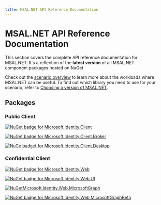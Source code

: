 ```yaml
---
title: MSAL.NET API Reference Documentation
---
```


# MSAL.NET API Reference Documentation

This section covers the complete API reference documentation for MSAL.NET. It's a reflection of the **latest version** of all MSAL.NET component packages hosted on NuGet.

Check out the [scenario overview](/entra/msal/dotnet/getting-started/scenarios) to learn more about the workloads where MSAL.NET can be useful. To find out which library you need to use for your scenario, refer to [Choosing a version of MSAL.NET](/entra/msal/dotnet/getting-started/choosing-msal-dotnet).

## Packages

### Public Client

[![NuGet badge for Microsoft.Identity.Client](https://img.shields.io/nuget/v/Microsoft.Identity.Client.svg?style=flat-square&label=Microsoft.Identity.Client&colorB=00b200)](https://www.nuget.org/packages/Microsoft.Identity.Client/)

[![NuGet badge for Microsoft.Identity.Client.Broker](https://img.shields.io/nuget/v/Microsoft.Identity.Client.Broker.svg?style=flat-square&label=Microsoft.Identity.Client.Broker&colorB=00b200)](https://www.nuget.org/packages/Microsoft.Identity.Client.Broker/)

[![NuGe badget for Microsoft.Identity.Client.Desktop](https://img.shields.io/nuget/v/Microsoft.Identity.Client.Desktop.svg?style=flat-square&label=Microsoft.Identity.Client.Desktop&colorB=00b200)](https://www.nuget.org/packages/Microsoft.Identity.Client.Desktop/)

### Confidential Client

[![NuGet badge for Microsoft.Identity.Web](https://img.shields.io/nuget/v/Microsoft.Identity.Web.svg?style=flat-square&label=Microsoft.Identity.Web&colorB=00b200)](https://www.nuget.org/packages/Microsoft.Identity.Web/)

[![NuGet badge for Microsoft.Identity.Web.UI](https://img.shields.io/nuget/v/Microsoft.Identity.Web.UI.svg?style=flat-square&label=Microsoft.Identity.Web.UI&colorB=00b200)](https://www.nuget.org/packages/Microsoft.Identity.Web.UI/)

[![NuGetMicrosoft.Identity.Web.MicrosoftGraph](https://img.shields.io/nuget/v/Microsoft.Identity.Web.MicrosoftGraph.svg?style=flat-square&label=Microsoft.Identity.Web.MicrosoftGraph&colorB=00b200)](https://www.nuget.org/packages/Microsoft.Identity.Web.MicrosoftGraph/)

[![NuGet badge for Microsoft.Identity.Web.MicrosoftGraphBeta](https://img.shields.io/nuget/v/Microsoft.Identity.Web.MicrosoftGraphBeta.svg?style=flat-square&label=Microsoft.Identity.Web.MicrosoftGraphBeta&colorB=00b200)](https://www.nuget.org/packages/Microsoft.Identity.Web.MicrosoftGraphBeta/)